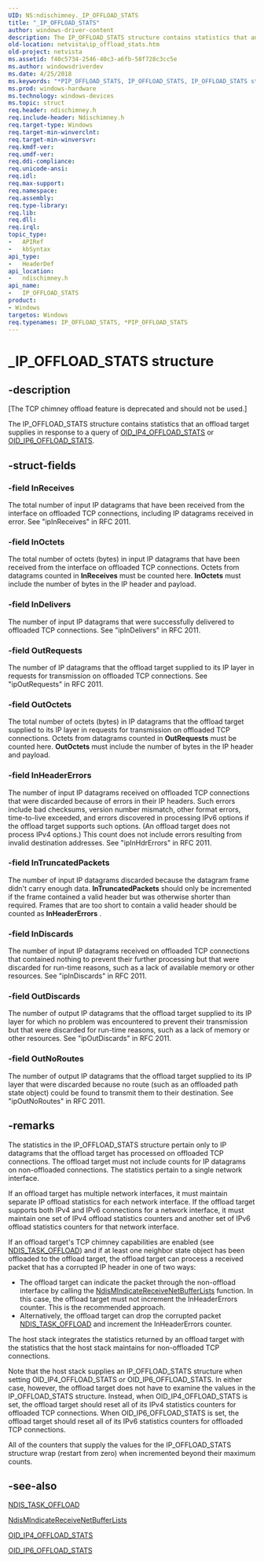 ```yaml
---
UID: NS:ndischimney._IP_OFFLOAD_STATS
title: "_IP_OFFLOAD_STATS"
author: windows-driver-content
description: The IP_OFFLOAD_STATS structure contains statistics that an offload target supplies in response to a query of OID_IP4_OFFLOAD_STATS or OID_IP6_OFFLOAD_STATS.
old-location: netvista\ip_offload_stats.htm
old-project: netvista
ms.assetid: f40c5734-2546-40c3-a6fb-58f728c3cc5e
ms.author: windowsdriverdev
ms.date: 4/25/2018
ms.keywords: "*PIP_OFFLOAD_STATS, IP_OFFLOAD_STATS, IP_OFFLOAD_STATS structure [Network Drivers Starting with Windows Vista], PIP_OFFLOAD_STATS, PIP_OFFLOAD_STATS structure pointer [Network Drivers Starting with Windows Vista], _IP_OFFLOAD_STATS, ndischimney/IP_OFFLOAD_STATS, ndischimney/PIP_OFFLOAD_STATS, netvista.ip_offload_stats, tcp_chim_struct_292881aa-1c15-4b1a-abd9-927d3b3b8f7b.xml"
ms.prod: windows-hardware
ms.technology: windows-devices
ms.topic: struct
req.header: ndischimney.h
req.include-header: Ndischimney.h
req.target-type: Windows
req.target-min-winverclnt: 
req.target-min-winversvr: 
req.kmdf-ver: 
req.umdf-ver: 
req.ddi-compliance: 
req.unicode-ansi: 
req.idl: 
req.max-support: 
req.namespace: 
req.assembly: 
req.type-library: 
req.lib: 
req.dll: 
req.irql: 
topic_type:
-	APIRef
-	kbSyntax
api_type:
-	HeaderDef
api_location:
-	ndischimney.h
api_name:
-	IP_OFFLOAD_STATS
product:
- Windows
targetos: Windows
req.typenames: IP_OFFLOAD_STATS, *PIP_OFFLOAD_STATS
---
```


# _IP_OFFLOAD_STATS structure


## -description


<p class="CCE_Message">[The TCP chimney offload feature is deprecated and should not be used.]

The IP_OFFLOAD_STATS structure contains statistics that an offload target supplies in response to a
  query of 
  <a href="https://msdn.microsoft.com/library/windows/hardware/ff569758">OID_IP4_OFFLOAD_STATS</a> or 
  <a href="https://msdn.microsoft.com/library/windows/hardware/ff569759">OID_IP6_OFFLOAD_STATS</a>.


## -struct-fields




### -field InReceives

The total number of input IP datagrams that have been received from the interface on offloaded TCP
     connections, including IP datagrams received in error. See 
     "ipInReceives" in RFC 2011.


### -field InOctets

The total number of octets (bytes) in input IP datagrams that have been received from the
     interface on offloaded TCP connections. Octets from datagrams counted in 
     <b>InReceives</b> must be counted here. 
     <b>InOctets</b> must include the number of bytes in the IP header and payload.


### -field InDelivers

The number of input IP datagrams that were successfully delivered to offloaded TCP connections.
     See 
     "ipInDelivers" in RFC 2011.


### -field OutRequests

The number of IP datagrams that the offload target supplied to its IP layer in requests for
     transmission on offloaded TCP connections. See 
     "ipOutRequests" in RFC 2011.


### -field OutOctets

The total number of octets (bytes) in IP datagrams that the offload target supplied to its IP
     layer in requests for transmission on offloaded TCP connections. Octets from datagrams counted in 
     <b>OutRequests</b> must be counted here. 
     <b>OutOctets</b> must include the number of bytes in the IP header and payload.


### -field InHeaderErrors

The number of input IP datagrams received on offloaded TCP connections that were discarded because
     of errors in their IP headers. Such errors include bad checksums, version number mismatch, other format
     errors, time-to-live exceeded, and errors discovered in processing IPv6 options if the offload target
     supports such options. (An offload target does not process IPv4 options.) This count does not include
     errors resulting from invalid destination addresses. See 
     "ipInHdrErrors" in RFC 2011.


### -field InTruncatedPackets

The number of input IP datagrams discarded because the datagram frame didn't carry enough data. 
     <b>InTruncatedPackets</b> should only be incremented if the frame contained a valid header but was
     otherwise shorter than required. Frames that are too short to contain a valid header should be counted
     as 
     <b>InHeaderErrors</b> .


### -field InDiscards

The number of input IP datagrams received on offloaded TCP connections that contained nothing to
     prevent their further processing but that were discarded for run-time reasons, such as a lack of
     available memory or other resources. See 
     "ipInDiscards" in RFC 2011.


### -field OutDiscards

The number of output IP datagrams that the offload target supplied to its IP layer for which no
     problem was encountered to prevent their transmission but that were discarded for run-time reasons, such
     as a lack of memory or other resources. See 
     "ipOutDiscards" in RFC 2011.


### -field OutNoRoutes

The number of output IP datagrams that the offload target supplied to its IP layer that were
     discarded because no route (such as an offloaded path state object) could be found to transmit them to
     their destination. See 
     "ipOutNoRoutes" in RFC 2011.


## -remarks



The statistics in the IP_OFFLOAD_STATS structure pertain only to IP datagrams that the offload target
    has processed on offloaded TCP connections. The offload target must not include counts for IP datagrams
    on non-offloaded connections. The statistics pertain to a single network interface.

If an offload target has multiple network interfaces, it must maintain separate IP offload statistics
    for each network interface. If the offload target supports both IPv4 and IPv6 connections for a network
    interface, it must maintain one set of IPv4 offload statistics counters and another set of IPv6 offload
    statistics counters for that network interface.

If an offload target's TCP chimney capabilities are enabled (see 
    <a href="https://msdn.microsoft.com/library/windows/hardware/ff558995">NDIS_TASK_OFFLOAD</a>) and if at least one
    neighbor state object has been offloaded to the offload target, the offload target can process a received
    packet that has a corrupted IP header in one of two ways:

<ul>
<li>
The offload target can indicate the packet through the non-offload interface by calling the 
      <a href="https://msdn.microsoft.com/b87dba3e-c18f-4ea2-8bd5-ec3cdafc534b">
      NdisMIndicateReceiveNetBufferLists</a> function. In this case, the offload target must not increment
      the InHeaderErrors counter. This is the recommended approach.

</li>
<li>
Alternatively, the offload target can drop the corrupted packet 
      <a href="https://msdn.microsoft.com/library/windows/hardware/ff558995">NDIS_TASK_OFFLOAD</a> and increment the
      InHeaderErrors counter.

</li>
</ul>
The host stack integrates the statistics returned by an offload target with the statistics that the
    host stack maintains for non-offloaded TCP connections.

Note that the host stack supplies an IP_OFFLOAD_STATS structure when setting OID_IP4_OFFLOAD_STATS or
    OID_IP6_OFFLOAD_STATS. In either case, however, the offload target does not have to examine the values in
    the IP_OFFLOAD_STATS structure. Instead, when OID_IP4_OFFLOAD_STATS is set, the offload target should
    reset all of its IPv4 statistics counters for offloaded TCP connections. When OID_IP6_OFFLOAD_STATS is
    set, the offload target should reset all of its IPv6 statistics counters for offloaded TCP
    connections.

All of the counters that supply the values for the IP_OFFLOAD_STATS structure wrap (restart from zero)
    when incremented beyond their maximum counts.




## -see-also




<a href="https://msdn.microsoft.com/library/windows/hardware/ff558995">NDIS_TASK_OFFLOAD</a>



<a href="https://msdn.microsoft.com/b87dba3e-c18f-4ea2-8bd5-ec3cdafc534b">
   NdisMIndicateReceiveNetBufferLists</a>



<a href="https://msdn.microsoft.com/library/windows/hardware/ff569758">OID_IP4_OFFLOAD_STATS</a>



<a href="https://msdn.microsoft.com/library/windows/hardware/ff569759">OID_IP6_OFFLOAD_STATS</a>
 

 

